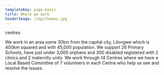 ```yaml
---
templateKey: page-basic
title: Where we work
headerImage: /img/chemex.jpg
---
```


centres

We work in an area some 30km from the capital city, Lilongwe which is 400km squared and with 45,000 population. We support 26 Primary Schools, have just under 3,000 orphans and 300 disabled registered with 2 clinics and 2 maternity units. We work through 14 Centres where we have a Local Based Committee of 7 volunteers in each Centre who help us see and resolve the issues.
